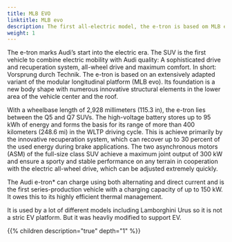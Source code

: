 ```yaml
---
title: MLB EVO
linktitle: MLB evo
description: The first all-electric model, the e-tron is based om MLB evo platform.
weight: 1
---
```


The e-tron marks Audi’s start into the electric era. The SUV is the first vehicle to combine
electric mobility with Audi quality: A sophisticated drive and recuperation system, all-wheel
drive and maximum comfort. In short: Vorsprung durch Technik. The e-tron is based on an
extensively adapted variant of the modular longitudinal platform (MLB evo). Its foundation is a
new body shape with numerous innovative structural elements in the lower area of the vehicle
center and the roof.

With a wheelbase length of 2,928 millimeters (115.3 in), the e-tron lies between the Q5 and
Q7 SUVs. The high-voltage battery stores up to 95 kWh of energy and forms the basis for its
range of more than 400 kilometers (248.6 mi) in the WLTP driving cycle. This is achieve
primarily by the innovative recuperation system, which can recover up to 30 percent of the
used energy during brake applications. The two asynchronous motors (ASM) of the full-size
class SUV achieve a maximum joint output of 300 kW and ensure a sporty and stable
performance on any terrain in cooperation with the electric all-wheel drive, which can be
adjusted extremely quickly. 

The Audi e-tron* can charge using both alternating and direct
current and is the first series-production vehicle with a charging capacity of up to 150 kW. It
owes this to its highly efficient thermal management.

It is used by a lot of different models including Lamborghini Urus so it is not a stric EV platform.
But it was heavliy modified to support EV.

{{% children description="true" depth="1" %}}
